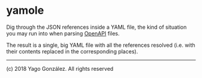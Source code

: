 yamole
======

Dig through the JSON references inside a YAML file, the kind of situation
you may run into when parsing [OpenAPI](https://www.openapis.org/) files.

The result is a single, big YAML file with all the references resolved (i.e.
with their contents replaced in the corresponding places).

---

(c) 2018 Yago González. All rights reserved
